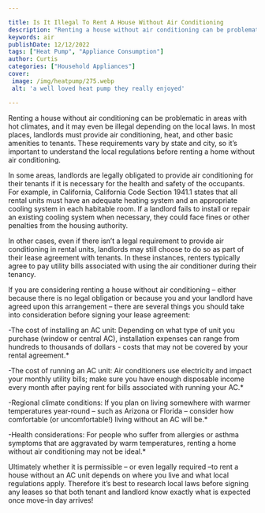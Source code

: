 ```yaml
---

title: Is It Illegal To Rent A House Without Air Conditioning
description: "Renting a house without air conditioning can be problematic in areas with hot climates, and it may even be illegal depending on th...learn more about it now"
keywords: air
publishDate: 12/12/2022
tags: ["Heat Pump", "Appliance Consumption"]
author: Curtis
categories: ["Household Appliances"]
cover: 
 image: /img/heatpump/275.webp
 alt: 'a well loved heat pump they really enjoyed'

---
```


Renting a house without air conditioning can be problematic in areas with hot climates, and it may even be illegal depending on the local laws. In most places, landlords must provide air conditioning, heat, and other basic amenities to tenants. These requirements vary by state and city, so it’s important to understand the local regulations before renting a home without air conditioning.

In some areas, landlords are legally obligated to provide air conditioning for their tenants if it is necessary for the health and safety of the occupants. For example, in California, California Code Section 1941.1 states that all rental units must have an adequate heating system and an appropriate cooling system in each habitable room. If a landlord fails to install or repair an existing cooling system when necessary, they could face fines or other penalties from the housing authority.

In other cases, even if there isn’t a legal requirement to provide air conditioning in rental units, landlords may still choose to do so as part of their lease agreement with tenants. In these instances, renters typically agree to pay utility bills associated with using the air conditioner during their tenancy. 

If you are considering renting a house without air conditioning – either because there is no legal obligation or because you and your landlord have agreed upon this arrangement – there are several things you should take into consideration before signing your lease agreement: 

 -The cost of installing an AC unit: Depending on what type of unit you purchase (window or central AC), installation expenses can range from hundreds to thousands of dollars - costs that may not be covered by your rental agreement.* 

 -The cost of running an AC unit: Air conditioners use electricity and impact your monthly utility bills; make sure you have enough disposable income every month after paying rent for bills associated with running your AC.* 

 -Regional climate conditions: If you plan on living somewhere with warmer temperatures year-round – such as Arizona or Florida – consider how comfortable (or uncomfortable!) living without an AC will be.*

 -Health considerations: For people who suffer from allergies or asthma symptoms that are aggravated by warm temperatures, renting a home without air conditioning may not be ideal.* 

Ultimately whether it is permissible – or even legally required –to rent a house without an AC unit depends on where you live and what local regulations apply. Therefore it’s best to research local laws before signing any leases so that both tenant and landlord know exactly what is expected once move-in day arrives!
